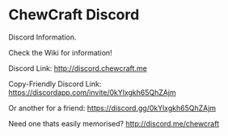 # ChewCraft Discord
Discord Information. 

Check the Wiki for information!

Discord Link: http://discord.chewcraft.me

Copy-Friendly Discord Link: https://discordapp.com/invite/0kYlxgkh65QhZAjm

Or another for a friend: https://discord.gg/0kYlxgkh65QhZAjm

Need one thats easily memorised? http://discord.me/chewcraft

